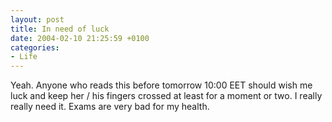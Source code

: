 ```yaml
---
layout: post
title: In need of luck
date: 2004-02-10 21:25:59 +0100
categories:
- Life
---
```

Yeah. Anyone who reads this before tomorrow 10:00 EET should wish me luck and keep her / his fingers crossed at least for a moment or two. I really really need it. Exams are very bad for my health.

